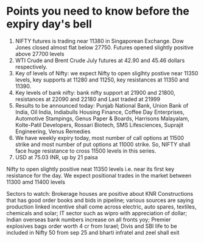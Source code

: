 # Points you need to know before the expiry day's bell
1. NIFTY futures is trading near 11380 in Singaporean Exchange. Dow Jones closed almost flat below 27750. Futures opened slightly positive above 27700 levels
2. WTI Crude and Brent Crude July futures at 42.90 and 45.46 dollars respectively.
3. Key of levels of Nifty: we expect Nifty to open sliglhty postive near 11350 levels, key supports at 11280 and 11250, key resistances at 11350 and 11390.
4. Key levels of bank nifty: bank nifty support at 21900 and 21800, resistances at 22090 and 22180 and Last traded at 21999
5. Results to be announced today: Punjab National Bank, Union Bank of India, Oil India, Indiabulls Housing Finance, Coffee Day Enterprises, Automotive Stampings, Genus Paper & Boards, Harrisons Malayalam, Kolte-Patil Developers, Rossari Biotech, SMS Lifesciences, Suprajit Engineering, Venus Remedies
6. We have weekly expiry today, most number of call options at 11500 strike and most number of put options at 11000 strike. So, NIFTY shall face huge resistance to cross 11500 levels in this series.
7. USD at 75.03 INR, up by 21 paisa

Nifty to open slightly positive neat 11350 levels i.e. near its first key resistance for the day. We expect positional trades in the market between 11300 amd 11400 levels

Sectors to watch: Brokerage houses are positive about KNR Constructions that has good order books and  bids in pipeline; various sources are saying production linked incentive shall come across electric, auto spares, textiles, chemicals and solar; IT sector such as wipro with appreciation of dollar; Indian overseas bank numbers increase on all fronts yoy; Premier explosives bags order worth 4 cr from Israel; Divis and SBI life to be included in Nifty 50 from sep 25 and bharti infratel and zeel shall exit 
